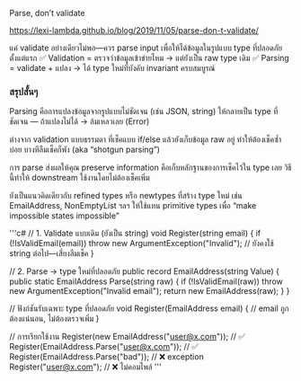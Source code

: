 Parse, don’t validate

https://lexi-lambda.github.io/blog/2019/11/05/parse-don-t-validate/

แค่ validate อย่างเดียวไม่พอ—ควร parse input เพื่อให้ได้ข้อมูลในรูปแบบ type ที่ปลอดภัยตั้งแต่แรก
✅ Validation = ตรวจว่าข้อมูลเข้าข่ายไหม → แต่ยังเป็น raw type เดิม
✅ Parsing = validate + แปลง → ได้ type ใหม่ที่บังคับ invariant ครบสมบูรณ์

### สรุปสั้นๆ
Parsing คือการแปลงข้อมูลจากรูปแบบไม่ชัดเจน (เช่น JSON, string) ให้กลายเป็น type ที่ชัดเจน — ถ้าแปลงไม่ได้ → ล้มเหลวเลย (Error)  

ต่างจาก validation แบบธรรมดา ที่เช็คแบบ if/else แล้วยังเก็บข้อมูล raw อยู่ ทำให้ต้องเช็คซ้ำบ่อย บางทีลืมเช็คก็พัง (aka “shotgun parsing”)  

การ parse ส่งผลให้คุณ preserve information คือเก็บหลักฐานของการเช็คไว้ใน type เลย วิธีนี้ทำให้ downstream ใช้งานโดยไม่ต้องเช็คเพิ่ม  

ยังเป็นแนวคิดเดียวกับ refined types หรือ newtypes ที่สร้าง type ใหม่ เช่น EmailAddress, NonEmptyList ฯลฯ ให้ใช้แทน primitive types เพื่อ “make impossible states impossible”  

'''c#
// 1. Validate แบบเดิม (ยังเป็น string)
void Register(string email) {
    if (!IsValidEmail(email)) throw new ArgumentException("Invalid");
    // ยังคงใช้ string ต่อไป—เสี่ยงลืมเช็ค
}

// 2. Parse → type ใหม่ที่ปลอดภัย
public record EmailAddress(string Value) {
    public static EmailAddress Parse(string raw) {
        if (!IsValidEmail(raw))
            throw new ArgumentException("Invalid email");
        return new EmailAddress(raw);
    }
}

// ฟังก์ชันรับเฉพาะ type ที่ปลอดภัย
void Register(EmailAddress email) {
    // email ถูกต้องแน่นอน, ไม่ต้องตรวจเพิ่ม
}

// การเรียกใช้งาน
Register(new EmailAddress("user@x.com"));       // ✅
Register(EmailAddress.Parse("user@x.com"));      // ✅
Register(EmailAddress.Parse("bad"));             // ❌ exception
Register("user@x.com");                          // ❌ ไม่คอมไพล์
'''
